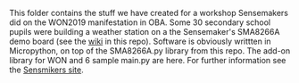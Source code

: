 This folder contains the stuff we have created for a workshop Sensemakers did on the WON2019 manifestation in OBA.
Some 30 secondary school pupils were building a weather station on a the Sensemaker's SMA8266A demo board (see the [wiki](../../../wiki/Sensemakers-ESP8266-demo-board) in this repo).
Software is obviously writtten in Micropython, on top of the SMA8266A.py library from this repo. The add-on library for WON and 6 sample main.py are here.
For further information see the [Sensmikers site](https://www.sensemakersams.org/won-workshop-2019/).
